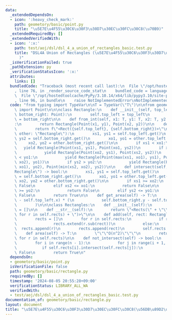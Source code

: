 ```yaml
---
data:
  _extendedDependsOn:
  - icon: ':heavy_check_mark:'
    path: geometory/basic/point.py
    title: "\u5E7E\u4F55\u30C6\u30F3\u30D7\u30EC\u30FC\u30C8(\u70B9)"
  _extendedRequiredBy: []
  _extendedVerifiedWith:
  - icon: ':x:'
    path: test/aoj/dsl/dsl_4_a_union_of_rectangles_basic.test.py
    title: "DSL4A Union of Rectangles (\u5E7E\u4F55\u30C6\u30F3\u30D7\u30EC\u30FC\u30C8\
      )"
  _isVerificationFailed: true
  _pathExtension: py
  _verificationStatusIcon: ':x:'
  attributes:
    links: []
  bundledCode: "Traceback (most recent call last):\n  File \"/opt/hostedtoolcache/PyPy/3.10.14/x64/lib/pypy3.10/site-packages/onlinejudge_verify/documentation/build.py\"\
    , line 76, in _render_source_code_stat\n    bundled_code = language.bundle(\n\
    \  File \"/opt/hostedtoolcache/PyPy/3.10.14/x64/lib/pypy3.10/site-packages/onlinejudge_verify/languages/python.py\"\
    , line 96, in bundle\n    raise NotImplementedError\nNotImplementedError\n"
  code: "from typing import TypeVar\n\nT = TypeVar(\"T\")\n\nfrom geometory.basic.point\
    \ import Point\n\n\nclass Rectangle:\n    def __init__(self, top_left: Point,\
    \ bottom_right: Point):\n        self.top_left = top_left\n        self.bottom_right\
    \ = bottom_right\n\n    def from_int(self, x1: T, y1: T, x2: T, y2: T) -> \"Rectangle\"\
    :\n        return Rectangle(Point(x1, y1), Point(x2, y2))\n\n    def __str__(self):\n\
    \        return f\"<Rect({self.top_left}, {self.bottom_right})>\"\n\n    def sub(self,\
    \ other: \"Rectangle\"):\n        xs1, ys1 = self.top_left.get()\n        xs2,\
    \ ys2 = self.bottom_right.get()\n        xo1, yo1 = other.top_left.get()\n   \
    \     xo2, yo2 = other.bottom_right.get()\n\n        if xs1 < xo1:\n         \
    \   yield Rectangle(Point(xs1, ys1), Point(xo1, ys2))\n        if xs2 > xo2:\n\
    \            yield Rectangle(Point(xo2, ys1), Point(xs2, ys2))\n        if ys1\
    \ < yo1:\n            yield Rectangle(Point(max(xs1, xo1), ys1), Point(min(xs2,\
    \ xo2), yo1))\n        if ys2 > yo2:\n            yield Rectangle(Point(max(xs1,\
    \ xo1), yo2), Point(min(xs2, xo2), ys2))\n\n    def intersect(self, other: \"\
    Rectangle\") -> bool:\n        xs1, ys1 = self.top_left.get()\n        xs2, ys2\
    \ = self.bottom_right.get()\n        xo1, yo1 = other.top_left.get()\n       \
    \ xo2, yo2 = other.bottom_right.get()\n\n        if xs1 >= xo2:\n            return\
    \ False\n        elif xs2 <= xo1:\n            return False\n\n        if ys1\
    \ >= yo2:\n            return False\n        elif ys2 <= yo1:\n            return\
    \ False\n        return True\n\n    def get_area(self) -> T:\n        return (self.bottom_right.x\
    \ - self.top_left.x) * (\n            self.bottom_right.y - self.top_left.y\n\
    \        )\n\n\nclass Rectangles:\n    def __init__(self):\n        self.rects\
    \ = []\n\n    def __str__(self):\n        return \"<Rects(\" + \"\\n \".join(str(r)\
    \ for r in self.rects) + \")>\"\n\n    def add(self, rect: Rectangle) -> None:\n\
    \        rects = []\n        for r in self.rects:\n            if rect.intersect(r):\n\
    \                rects.extend(r.sub(rect))\n            else:\n              \
    \  rects.append(r)\n        rects.append(rect)\n        self.rects = rects\n\n\
    \    def area(self) -> T:\n        \"\"\"O(n^2)\"\"\"\n        return sum(r.get_area()\
    \ for r in self.rects)\n\n    def not_intersect(self) -> bool:\n        n = len(self.rects)\n\
    \        for i in range(n - 1):\n            for j in range(i + 1, n):\n     \
    \           if self.rects[i].intersect(self.rects[j]):\n                    return\
    \ False\n        return True\n"
  dependsOn:
  - geometory/basic/point.py
  isVerificationFile: false
  path: geometory/basic/rectangle.py
  requiredBy: []
  timestamp: '2024-08-05 20:55:28+09:00'
  verificationStatus: LIBRARY_ALL_WA
  verifiedWith:
  - test/aoj/dsl/dsl_4_a_union_of_rectangles_basic.test.py
documentation_of: geometory/basic/rectangle.py
layout: document
title: "\u5E7E\u4F55\u30C6\u30F3\u30D7\u30EC\u30FC\u30C8(\u56DB\u89D2\u5F62)"
---
```

